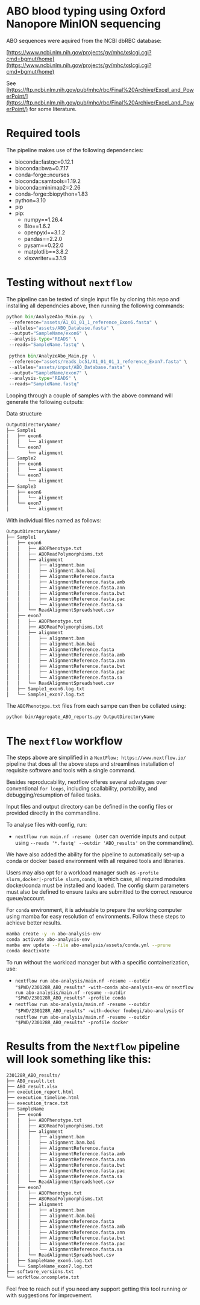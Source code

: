 # ABO blood typing using Oxford Nanopore MinION sequencing

ABO sequences were aquired from the NCBI dbRBC database:

[https://www.ncbi.nlm.nih.gov/projects/gv/mhc/xslcgi.cgi?cmd=bgmut/home](https://www.ncbi.nlm.nih.gov/projects/gv/mhc/xslcgi.cgi?cmd=bgmut/home)

See [https://ftp.ncbi.nlm.nih.gov/pub/mhc/rbc/Final%20Archive/Excel_and_PowerPoint/](https://ftp.ncbi.nlm.nih.gov/pub/mhc/rbc/Final%20Archive/Excel_and_PowerPoint/) for some literature.

# Required tools

The pipeline makes use of the following dependencies:
- bioconda::fastqc=0.12.1
- bioconda::bwa=0.7.17 
- conda-forge::ncurses
- bioconda::samtools=1.19.2
- bioconda::minimap2=2.26
- conda-forge::biopython=1.83
- python=3.10
- pip
- pip:
  - numpy==1.26.4
  - Bio==1.6.2
  - openpyxl==3.1.2
  - pandas==2.2.0
  - pysam==0.22.0
  - matplotlib==3.8.2
  - xlsxwriter==3.1.9

# Testing without `nextflow`

The pipeline can be tested of single input file by cloning this repo and installing all dependncies above, then running the following commands:

```python
python bin/AnalyzeAbo_Main.py  \
 --reference="assets/A1_01_01_1_reference_Exon6.fasta" \
 --alleles="assets/ABO_Database.fasta" \
 --output="SampleName/exon6" \
 --analysis-type="READS" \
 --reads="SampleName.fastq" \
 
 python bin/AnalyzeAbo_Main.py  \
 --reference="assets/reads_bc51/A1_01_01_1_reference_Exon7.fasta" \
 --alleles="assets/input/ABO_Database.fasta" \
 --output="SampleName/exon7" \
 --analysis-type="READS" \
 --reads="SampleName.fastq"
```

Looping through a couple of samples with the above command will generate the following outputs:

Data structure

```bash
OutputDirectoryName/
├── Sample1
│   ├── exon6
│   │   └── alignment
│   └── exon7
│       └── alignment
├── Sample2
│   ├── exon6
│   │   └── alignment
│   └── exon7
│       └── alignment
├── Sample3
│   ├── exon6
│   │   └── alignment
│   └── exon7
│       └── alignment

```

With individual files named as follows:

```bash
OutputDirectoryName/
├── Sample1
│   ├── exon6
│   │   ├── ABOPhenotype.txt
│   │   ├── ABOReadPolymorphisms.txt
│   │   ├── alignment
│   │   │   ├── alignment.bam
│   │   │   ├── alignment.bam.bai
│   │   │   ├── AlignmentReference.fasta
│   │   │   ├── AlignmentReference.fasta.amb
│   │   │   ├── AlignmentReference.fasta.ann
│   │   │   ├── AlignmentReference.fasta.bwt
│   │   │   ├── AlignmentReference.fasta.pac
│   │   │   └── AlignmentReference.fasta.sa
│   │   └── ReadAlignmentSpreadsheet.csv
│   ├── exon7
│   │   ├── ABOPhenotype.txt
│   │   ├── ABOReadPolymorphisms.txt
│   │   ├── alignment
│   │   │   ├── alignment.bam
│   │   │   ├── alignment.bam.bai
│   │   │   ├── AlignmentReference.fasta
│   │   │   ├── AlignmentReference.fasta.amb
│   │   │   ├── AlignmentReference.fasta.ann
│   │   │   ├── AlignmentReference.fasta.bwt
│   │   │   ├── AlignmentReference.fasta.pac
│   │   │   └── AlignmentReference.fasta.sa
│   │   └── ReadAlignmentSpreadsheet.csv
│   ├── Sample1_exon6.log.txt
│   └── Sample1_exon7.log.txt

```

The `ABOPhenotype.txt` files from each sampe can then be collated using:

`python bin/Aggregate_ABO_reports.py OutputDirectoryName`

# The `nextflow` workflow

The steps above are simplified in a `NextFlow; https://www.nextflow.io/` pipeline that does all the above steps and streamlines installation of requisite software and tools with a single command.

Besides reproducability, nextflow offeres several advatages over conventional `for loops`, including scallability, portability, and debugging/resumption of failed tasks.

Input files and output directory can be defined in the config files or provided directly in the commandline.

To analyse files with config, run:

- `nextflow run main.nf -resume ` (user can override inputs and output using `--reads '*.fastq' --outdir 'ABO_results'` on the commandline).

We have also added the ability for the pipeline to automatically set-up a conda or docker based environment with all required tools and libraries.

Users may also opt for a workload manager such as `-profile slurm,docker|-profile slurm,conda`, is which case, all required modules docker/conda must be installed and loaded. The config slurm parameters must also be defined to ensure tasks are submitted to the correct resource queue/account.

For `conda` environment, it is advisable to prepare the working computer using mamba for easy resolution of environments.
Follow these steps to achieve better results.

```bash
mamba create -y -n abo-analysis-env
conda activate abo-analysis-env
mamba env update --file abo-analysis/assets/conda.yml --prune
conda deactivate
```

To run without the workload manager but with a specific containerization, use:

- `nextflow run abo-analysis/main.nf -resume --outdir "$PWD/230128R_ABO_results" -with-conda abo-analysis-env` or
  `nextflow run abo-analysis/main.nf -resume --outdir "$PWD/230128R_ABO_results" -profile conda`
- `nextflow run abo-analysis/main.nf -resume --outdir "$PWD/230128R_ABO_results" -with-docker fmobegi/abo-analysis` or
  `nextflow run abo-analysis/main.nf -resume --outdir "$PWD/230128R_ABO_results" -profile docker`

# Results from the `Nextflow` pipeline will look something like this:

```bash
230128R_ABO_results/
├── ABO_result.txt
├── ABO_result.xlsx
├── execution_report.html
├── execution_timeline.html
├── execution_trace.txt
├── SampleName
│   ├── exon6
│   │   ├── ABOPhenotype.txt
│   │   ├── ABOReadPolymorphisms.txt
│   │   ├── alignment
│   │   │   ├── alignment.bam
│   │   │   ├── alignment.bam.bai
│   │   │   ├── AlignmentReference.fasta
│   │   │   ├── AlignmentReference.fasta.amb
│   │   │   ├── AlignmentReference.fasta.ann
│   │   │   ├── AlignmentReference.fasta.bwt
│   │   │   ├── AlignmentReference.fasta.pac
│   │   │   └── AlignmentReference.fasta.sa
│   │   └── ReadAlignmentSpreadsheet.csv
│   ├── exon7
│   │   ├── ABOPhenotype.txt
│   │   ├── ABOReadPolymorphisms.txt
│   │   ├── alignment
│   │   │   ├── alignment.bam
│   │   │   ├── alignment.bam.bai
│   │   │   ├── AlignmentReference.fasta
│   │   │   ├── AlignmentReference.fasta.amb
│   │   │   ├── AlignmentReference.fasta.ann
│   │   │   ├── AlignmentReference.fasta.bwt
│   │   │   ├── AlignmentReference.fasta.pac
│   │   │   └── AlignmentReference.fasta.sa
│   │   └── ReadAlignmentSpreadsheet.csv
│   ├── SampleName_exon6.log.txt
│   └── SampleName_exon7.log.txt
├── software_versions.txt
└── workflow.oncomplete.txt
```

Feel free to reach out if you need any support getting this tool running or with suggestions for improvement.
